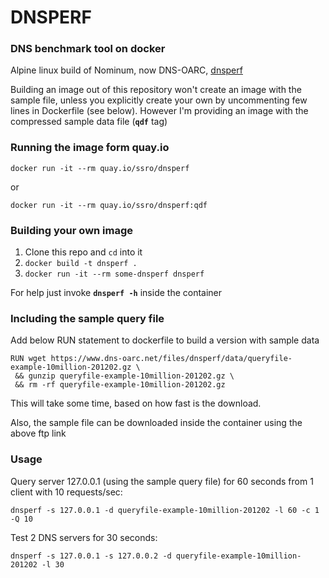 # DNSPERF

### DNS benchmark tool on docker

Alpine linux build of Nominum, now DNS-OARC, [dnsperf](http://nominum.com/measurement-tools/)

Building an image out of this repository won't create an image with the sample file, unless you 
explicitly create your own by uncommenting few lines in Dockerfile (see below). However I'm providing an image 
with the compressed sample data file (**`qdf`** tag)


### Running the image form quay.io

```
docker run -it --rm quay.io/ssro/dnsperf
```
or

```
docker run -it --rm quay.io/ssro/dnsperf:qdf
```

### Building your own image

1. Clone this repo and `cd` into it
2. `docker build -t dnsperf .`
3. `docker run -it --rm some-dnsperf dnsperf`

For help just invoke **`dnsperf -h`** inside the container

### Including the sample query file

Add below RUN statement to dockerfile to build a version with sample data

```
RUN wget https://www.dns-oarc.net/files/dnsperf/data/queryfile-example-10million-201202.gz \
 && gunzip queryfile-example-10million-201202.gz \
 && rm -rf queryfile-example-10million-201202.gz

```

This will take some time, based on how fast is the download.

Also, the sample file can be downloaded inside the container using the above ftp link

### Usage

Query server 127.0.0.1 (using the sample query file) for 60 seconds from 1 client
with 10 requests/sec:

`dnsperf -s 127.0.0.1 -d queryfile-example-10million-201202 -l 60 -c 1 -Q 10`

Test 2 DNS servers for 30 seconds:

`dnsperf -s 127.0.0.1 -s 127.0.0.2 -d queryfile-example-10million-201202 -l 30`
